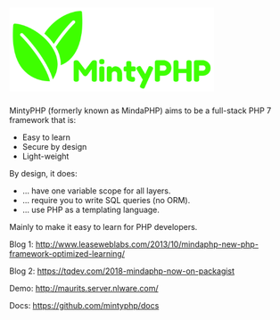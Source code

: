 <h1><img alt="MintyPHP" height="150" src="web/img/mintyphp_logo.png"></h1>

MintyPHP (formerly known as MindaPHP) aims to be a full-stack PHP 7 framework that is:

  - Easy to learn
  - Secure by design
  - Light-weight

By design, it does:

  - … have one variable scope for all layers.
  - … require you to write SQL queries (no ORM).
  - … use PHP as a templating language.

Mainly to make it easy to learn for PHP developers.

Blog 1: http://www.leaseweblabs.com/2013/10/mindaphp-new-php-framework-optimized-learning/

Blog 2: https://tqdev.com/2018-mindaphp-now-on-packagist

Demo: http://maurits.server.nlware.com/

Docs: https://github.com/mintyphp/docs

